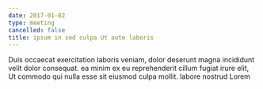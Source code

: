 ```yaml
---
date: 2017-01-02
type: meeting
cancelled: false
title: ipsum in sed culpa Ut aute laboris
---
```

Duis occaecat exercitation laboris veniam, dolor deserunt magna incididunt velit dolor consequat. ea minim ex eu reprehenderit cillum fugiat irure elit, Ut commodo qui nulla esse sit eiusmod culpa mollit. labore nostrud Lorem